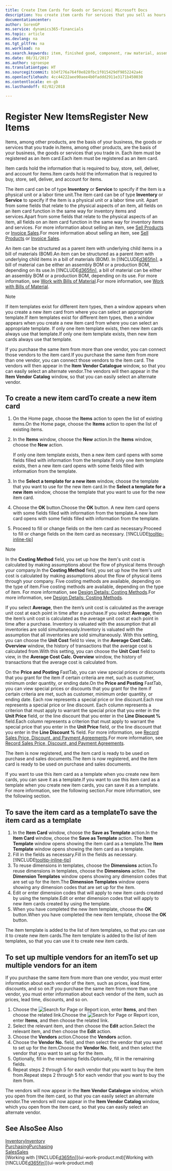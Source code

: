 ```yaml
---
title: Create Item Cards for Goods or Services| Microsoft Docs
description: You create item cards for services that you sell as hours and for physical products, such as assembly items, finished goods, components, or raw material, that you sell from your inventory.
documentationcenter: 
author: SorenGP
ms.service: dynamics365-financials
ms.topic: article
ms.devlang: na
ms.tgt_pltfrm: na
ms.workload: na
ms.search.keywords: item, finished good, component, raw material, assembly item
ms.date: 08/31/2017
ms.author: sgroespe
ms.translationtype: HT
ms.sourcegitcommit: b34f276a764f0e828fbc1f015429df9852242a4c
ms.openlocfilehash: 4cc44222aee90aee4b0faddd2911e3171b450030
ms.contentlocale: en-gb
ms.lasthandoff: 02/02/2018

---
```

# <a name="register-new-items"></a><span data-ttu-id="cc808-103">Register New Items</span><span class="sxs-lookup"><span data-stu-id="cc808-103">Register New Items</span></span>
<span data-ttu-id="cc808-104">Items, among other products, are the basis of your business, the goods or services that you trade in.</span><span class="sxs-lookup"><span data-stu-id="cc808-104">Items, among other products, are the basis of your business, the goods or services that you trade in.</span></span> <span data-ttu-id="cc808-105">Each item must be registered as an item card.</span><span class="sxs-lookup"><span data-stu-id="cc808-105">Each item must be registered as an item card.</span></span>

<span data-ttu-id="cc808-106">Item cards hold the information that is required to buy, store, sell, deliver, and account for items.</span><span class="sxs-lookup"><span data-stu-id="cc808-106">Item cards hold the information that is required to buy, store, sell, deliver, and account for items.</span></span>

<span data-ttu-id="cc808-107">The item card can be of type **Inventory** or **Service** to specify if the item is a physical unit or a labor time unit.</span><span class="sxs-lookup"><span data-stu-id="cc808-107">The item card can be of type **Inventory** or **Service** to specify if the item is a physical unit or a labor time unit.</span></span> <span data-ttu-id="cc808-108">Apart from some fields that relate to the physical aspects of an item, all fields on an item card function in the same way for inventory items and services.</span><span class="sxs-lookup"><span data-stu-id="cc808-108">Apart from some fields that relate to the physical aspects of an item, all fields on an item card function in the same way for inventory items and services.</span></span> <span data-ttu-id="cc808-109">For more information about selling an item, see [Sell Products](sales-how-sell-products.md) or [Invoice Sales](sales-how-invoice-sales.md).</span><span class="sxs-lookup"><span data-stu-id="cc808-109">For more information about selling an item, see [Sell Products](sales-how-sell-products.md) or [Invoice Sales](sales-how-invoice-sales.md).</span></span>

<span data-ttu-id="cc808-110">An item can be structured as a parent item with underlying child items in a bill of materials (BOM).</span><span class="sxs-lookup"><span data-stu-id="cc808-110">An item can be structured as a parent item with underlying child items in a bill of materials (BOM).</span></span> <span data-ttu-id="cc808-111">In [!INCLUDE[d365fin](includes/d365fin_md.md)], a bill of material can be either an assembly BOM or a production BOM, depending on its use.</span><span class="sxs-lookup"><span data-stu-id="cc808-111">In [!INCLUDE[d365fin](includes/d365fin_md.md)], a bill of material can be either an assembly BOM or a production BOM, depending on its use.</span></span> <span data-ttu-id="cc808-112">For more information, see [Work with Bills of Material](inventory-how-work-BOMs.md).</span><span class="sxs-lookup"><span data-stu-id="cc808-112">For more information, see [Work with Bills of Material](inventory-how-work-BOMs.md).</span></span>

> [!NOTE]  
>   <span data-ttu-id="cc808-113">If item templates exist for different item types, then a window appears when you create a new item card from where you can select an appropriate template.</span><span class="sxs-lookup"><span data-stu-id="cc808-113">If item templates exist for different item types, then a window appears when you create a new item card from where you can select an appropriate template.</span></span> <span data-ttu-id="cc808-114">If only one item template exists, then new item cards always use that template.</span><span class="sxs-lookup"><span data-stu-id="cc808-114">If only one item template exists, then new item cards always use that template.</span></span>

<span data-ttu-id="cc808-115">If you purchase the same item from more than one vendor, you can connect those vendors to the item card.</span><span class="sxs-lookup"><span data-stu-id="cc808-115">If you purchase the same item from more than one vendor, you can connect those vendors to the item card.</span></span> <span data-ttu-id="cc808-116">The vendors will then appear in the **Item Vendor Catalogue** window, so that you can easily select an alternate vendor.</span><span class="sxs-lookup"><span data-stu-id="cc808-116">The vendors will then appear in the **Item Vendor Catalog** window, so that you can easily select an alternate vendor.</span></span>

## <a name="to-create-a-new-item-card"></a><span data-ttu-id="cc808-117">To create a new item card</span><span class="sxs-lookup"><span data-stu-id="cc808-117">To create a new item card</span></span>
1. <span data-ttu-id="cc808-118">On the Home page, choose the **Items** action to open the list of existing items.</span><span class="sxs-lookup"><span data-stu-id="cc808-118">On the Home page, choose the **Items** action to open the list of existing items.</span></span>  
2. <span data-ttu-id="cc808-119">In the **Items** window, choose the **New** action.</span><span class="sxs-lookup"><span data-stu-id="cc808-119">In the **Items** window, choose the **New** action.</span></span>

    <span data-ttu-id="cc808-120">If only one item template exists, then a new item card opens with some fields filled with information from the template.</span><span class="sxs-lookup"><span data-stu-id="cc808-120">If only one item template exists, then a new item card opens with some fields filled with information from the template.</span></span>
3. <span data-ttu-id="cc808-121">In the **Select a template for a new item** window, choose the template that you want to use for the new item card.</span><span class="sxs-lookup"><span data-stu-id="cc808-121">In the **Select a template for a new item** window, choose the template that you want to use for the new item card.</span></span>
4. <span data-ttu-id="cc808-122">Choose the **OK** button.</span><span class="sxs-lookup"><span data-stu-id="cc808-122">Choose the **OK** button.</span></span> <span data-ttu-id="cc808-123">A new item card opens with some fields filled with information from the template.</span><span class="sxs-lookup"><span data-stu-id="cc808-123">A new item card opens with some fields filled with information from the template.</span></span>
5. <span data-ttu-id="cc808-124">Proceed to fill or change fields on the item card as necessary.</span><span class="sxs-lookup"><span data-stu-id="cc808-124">Proceed to fill or change fields on the item card as necessary.</span></span> [!INCLUDE[tooltip-inline-tip](includes/tooltip-inline-tip_md.md)]

> [!NOTE]
> <span data-ttu-id="cc808-125">In the **Costing Method** field, you set up how the item's unit cost is calculated by making assumptions about the flow of physical items through your company.</span><span class="sxs-lookup"><span data-stu-id="cc808-125">In the **Costing Method** field, you set up how the item's unit cost is calculated by making assumptions about the flow of physical items through your company.</span></span> <span data-ttu-id="cc808-126">Five costing methods are available, depending on the type of item.</span><span class="sxs-lookup"><span data-stu-id="cc808-126">Five costing methods are available, depending on the type of item.</span></span> <span data-ttu-id="cc808-127">For more information, see [Design Details: Costing Methods](design-details-costing-methods.md).</span><span class="sxs-lookup"><span data-stu-id="cc808-127">For more information, see [Design Details: Costing Methods](design-details-costing-methods.md).</span></span>
>
> <span data-ttu-id="cc808-128">If you select **Average**, then the item’s unit cost is calculated as the average unit cost at each point in time after a purchase.</span><span class="sxs-lookup"><span data-stu-id="cc808-128">If you select **Average**, then the item’s unit cost is calculated as the average unit cost at each point in time after a purchase.</span></span> <span data-ttu-id="cc808-129">Inventory is valuated with the assumption that all inventories are sold simultaneously.</span><span class="sxs-lookup"><span data-stu-id="cc808-129">Inventory is valuated with the assumption that all inventories are sold simultaneously.</span></span> <span data-ttu-id="cc808-130">With this setting, you can choose the **Unit Cost** field to view, in the **Average Cost Calc. Overview** window, the history of transactions that the average cost is calculated from.</span><span class="sxs-lookup"><span data-stu-id="cc808-130">With this setting, you can choose the **Unit Cost** field to view, in the **Average Cost Calc. Overview** window, the history of transactions that the average cost is calculated from.</span></span>

<span data-ttu-id="cc808-131">On the **Price and Posting** FastTab, you can view special prices or discounts that you grant for the item if certain criteria are met, such as customer, minimum order quantity, or ending date.</span><span class="sxs-lookup"><span data-stu-id="cc808-131">On the **Price and Posting** FastTab, you can view special prices or discounts that you grant for the item if certain criteria are met, such as customer, minimum order quantity, or ending date.</span></span> <span data-ttu-id="cc808-132">Each row represents a special price or line discount.</span><span class="sxs-lookup"><span data-stu-id="cc808-132">Each row represents a special price or line discount.</span></span> <span data-ttu-id="cc808-133">Each column represents a criterion that must apply to warrant the special price that you enter in the **Unit Price** field, or the line discount that you enter in the **Line Discount %** field.</span><span class="sxs-lookup"><span data-stu-id="cc808-133">Each column represents a criterion that must apply to warrant the special price that you enter in the **Unit Price** field, or the line discount that you enter in the **Line Discount %** field.</span></span> <span data-ttu-id="cc808-134">For more information, see [Record Sales Price, Discount, and Payment Agreements](sales-how-record-sales-price-discount-payment-agreements.md).</span><span class="sxs-lookup"><span data-stu-id="cc808-134">For more information, see [Record Sales Price, Discount, and Payment Agreements](sales-how-record-sales-price-discount-payment-agreements.md).</span></span>

<span data-ttu-id="cc808-135">The item is now registered, and the item card is ready to be used on purchase and sales documents.</span><span class="sxs-lookup"><span data-stu-id="cc808-135">The item is now registered, and the item card is ready to be used on purchase and sales documents.</span></span>

<span data-ttu-id="cc808-136">If you want to use this item card as a template when you create new item cards, you can save it as a template.</span><span class="sxs-lookup"><span data-stu-id="cc808-136">If you want to use this item card as a template when you create new item cards, you can save it as a template.</span></span> <span data-ttu-id="cc808-137">For more information, see the following section.</span><span class="sxs-lookup"><span data-stu-id="cc808-137">For more information, see the following section.</span></span>

## <a name="to-save-the-item-card-as-a-template"></a><span data-ttu-id="cc808-138">To save the item card as a template</span><span class="sxs-lookup"><span data-stu-id="cc808-138">To save the item card as a template</span></span>
1. <span data-ttu-id="cc808-139">In the **Item Card** window, choose the **Save as Template** action.</span><span class="sxs-lookup"><span data-stu-id="cc808-139">In the **Item Card** window, choose the **Save as Template** action.</span></span> <span data-ttu-id="cc808-140">The **Item Template** window opens showing the item card as a template.</span><span class="sxs-lookup"><span data-stu-id="cc808-140">The **Item Template** window opens showing the item card as a template.</span></span>
2. <span data-ttu-id="cc808-141">Fill in the fields as necessary.</span><span class="sxs-lookup"><span data-stu-id="cc808-141">Fill in the fields as necessary.</span></span> [!INCLUDE[tooltip-inline-tip](includes/tooltip-inline-tip_md.md)]
3. <span data-ttu-id="cc808-142">To reuse dimensions in templates, choose the **Dimensions** action.</span><span class="sxs-lookup"><span data-stu-id="cc808-142">To reuse dimensions in templates, choose the **Dimensions** action.</span></span> <span data-ttu-id="cc808-143">The **Dimension Templates** window opens showing any dimension codes that are set up for the item.</span><span class="sxs-lookup"><span data-stu-id="cc808-143">The **Dimension Templates** window opens showing any dimension codes that are set up for the item.</span></span>
4. <span data-ttu-id="cc808-144">Edit or enter dimension codes that will apply to new item cards created by using the template.</span><span class="sxs-lookup"><span data-stu-id="cc808-144">Edit or enter dimension codes that will apply to new item cards created by using the template.</span></span>
5. <span data-ttu-id="cc808-145">When you have completed the new item template, choose the **OK** button.</span><span class="sxs-lookup"><span data-stu-id="cc808-145">When you have completed the new item template, choose the **OK** button.</span></span>

<span data-ttu-id="cc808-146">The item template is added to the list of item templates, so that you can use it to create new item cards.</span><span class="sxs-lookup"><span data-stu-id="cc808-146">The item template is added to the list of item templates, so that you can use it to create new item cards.</span></span>

## <a name="to-set-up-multiple-vendors-for-an-item"></a><span data-ttu-id="cc808-147">To set up multiple vendors for an item</span><span class="sxs-lookup"><span data-stu-id="cc808-147">To set up multiple vendors for an item</span></span>  
<span data-ttu-id="cc808-148">If you purchase the same item from more than one vendor, you must enter information about each vendor of the item, such as prices, lead time, discounts, and so on.</span><span class="sxs-lookup"><span data-stu-id="cc808-148">If you purchase the same item from more than one vendor, you must enter information about each vendor of the item, such as prices, lead time, discounts, and so on.</span></span>  

1.  <span data-ttu-id="cc808-149">Choose the ![Search for Page or Report](media/ui-search/search_small.png "Search for Page or Report icon") icon, enter **Items**, and then choose the related link.</span><span class="sxs-lookup"><span data-stu-id="cc808-149">Choose the ![Search for Page or Report](media/ui-search/search_small.png "Search for Page or Report icon") icon, enter **Items**, and then choose the related link.</span></span>  
2.  <span data-ttu-id="cc808-150">Select the relevant item, and then choose the **Edit** action.</span><span class="sxs-lookup"><span data-stu-id="cc808-150">Select the relevant item, and then choose the **Edit** action.</span></span>  
3.  <span data-ttu-id="cc808-151">Choose the **Vendors** action.</span><span class="sxs-lookup"><span data-stu-id="cc808-151">Choose the **Vendors** action.</span></span>  
4.  <span data-ttu-id="cc808-152">Choose the **Vendor No.** field, and then select the vendor that you want to set up for the item.</span><span class="sxs-lookup"><span data-stu-id="cc808-152">Choose the **Vendor No.** field, and then select the vendor that you want to set up for the item.</span></span>  
5.  <span data-ttu-id="cc808-153">Optionally, fill in the remaining fields.</span><span class="sxs-lookup"><span data-stu-id="cc808-153">Optionally, fill in the remaining fields.</span></span>  
6.  <span data-ttu-id="cc808-154">Repeat steps 2 through 5 for each vendor that you want to buy the item from.</span><span class="sxs-lookup"><span data-stu-id="cc808-154">Repeat steps 2 through 5 for each vendor that you want to buy the item from.</span></span>

<span data-ttu-id="cc808-155">The vendors will now appear in the **Item Vendor Catalogue** window, which you open from the item card, so that you can easily select an alternate vendor.</span><span class="sxs-lookup"><span data-stu-id="cc808-155">The vendors will now appear in the **Item Vendor Catalog** window, which you open from the item card, so that you can easily select an alternate vendor.</span></span>

## <a name="see-also"></a><span data-ttu-id="cc808-156">See Also</span><span class="sxs-lookup"><span data-stu-id="cc808-156">See Also</span></span>
  [<span data-ttu-id="cc808-157">Inventory</span><span class="sxs-lookup"><span data-stu-id="cc808-157">Inventory</span></span>](inventory-manage-inventory.md)  
  [<span data-ttu-id="cc808-158">Purchasing</span><span class="sxs-lookup"><span data-stu-id="cc808-158">Purchasing</span></span>](purchasing-manage-purchasing.md)  
  [<span data-ttu-id="cc808-159">Sales</span><span class="sxs-lookup"><span data-stu-id="cc808-159">Sales</span></span>](sales-manage-sales.md)  
  <span data-ttu-id="cc808-160">[Working with [!INCLUDE[d365fin](includes/d365fin_md.md)]](ui-work-product.md)</span><span class="sxs-lookup"><span data-stu-id="cc808-160">[Working with [!INCLUDE[d365fin](includes/d365fin_md.md)]](ui-work-product.md)</span></span>

